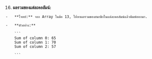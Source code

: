 16.  **ผลรวมของแต่ละคอลัมน์:**
    
    -   **โจทย์:** จาก Array ในข้อ 13, ให้หาผลรวมของสมาชิกในแต่ละคอลัมน์แล้วพิมพ์ออกมา.
        
    -   **ตัวอย่าง:**
        
        ```
        Sum of column 0: 65
        Sum of column 1: 70
        Sum of column 2: 57
        
        ```